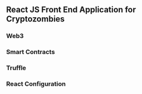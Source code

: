 ## React JS Front End Application for Cryptozombies 

### Web3

### Smart Contracts

### Truffle

### React Configuration